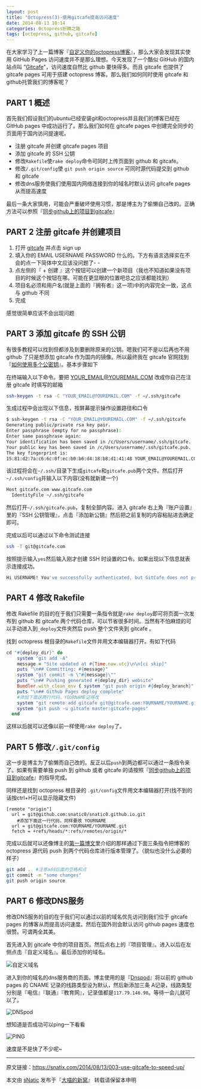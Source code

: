 ```yaml
---
layout: post
title: "Octopress(3)-使用gitcafe提高访问速度"
date: 2014-08-13 10:14
categories: Octopress折腾之路
tags: [octopress, github, gitcafe]
---
```


在大家学习了上一篇博客『[自定义你的octopress博客](http://snatix.com/2014/08/12/002-customize-your-octopress-blog/)』，那么大家会发现其实使用 GitHub Pages 访问速度并不是那么理想。今天发现了一个酷似 GitHub 的国内站点叫 "[Gitcafe](http://gitcafe.com)"，访问速度自然比 github 要快得多。而且 gitcafe 也提供了 gitcafe pages 可用于搭建 octopress 博客。那么我们如何同时使用 gitcafe 和 github托管我们的博客呢？

<!--more-->

## PART 1 概述

首先我们假设我们的ubuntu已经安装git和octopress并且我们的博客已经在 GitHub pages 中成功运行了。那么我们如何在 gitcafe pages 中创建完全同步的页面用于国内访问提速呢。

- 注册 gitcafe 并创建 gitcafe pages 项目
- 添加 gitcafe 的 SSH 公钥
- 修改`Rakefile`使`rake deploy`命令可同时上传页面到 github 和 gitcafe。
- 修改`/.git/config`使 `git push origin source` 可同时源代码提交到 github 和 gitcafe
- 修改dns服务使我们使用国内网络连接到你的域名时默认访问 gitcafe pages 从而提高速度

最后一条大家慎用，可能会严重破坏使用习惯，那是博主为了偷懒自己改的。正确方法可以参照『[同步github上的项目到gitcafe](http:/blog.csdn.net/forever_wind/article/details/37506263/)』

## PART 2 注册 gitcafe 并创建项目

1. 打开 [gitcafe](http://gitcafe.com) 并点击 sign up
2. 填入你的 EMAIL USERNAME PASSWORD 什么的。下方有语言选择实在不会的点一下简体中文应该没问题了- -
3. 点左侧的『 + 创建 』这个按钮可以创建一个新项目（我也不知道如果没有项目的时候这个按钮在哪。可能在更显眼的位置吧总之应该都能找到）
4. 项目名必须和用户名(就是上面的『拥有者』这一项)中的内容完全一致，这点与 github 不同
5. 完成

感觉很简单应该不会出现问题

## PART 3 添加 gitcafe 的 SSH 公钥

有很多教程可以找到但都涉及到要删除原来的公钥。嗯我们可不是以后再也不用 github 了只是想添加 gitcafe 作为国内的镜像。所以最终我在 gitcafe 官网找到『[如何使用多个公密钥](https://gitcafe.com/GitCafe/Help/wiki/如何同时使用多个公秘钥)』。基本步骤如下

在终端输入以下命令。要把 YOUR_EMAIL@YOUREMAIL.COM 改成你自己在注册 gitcafe 时填写的邮箱

``` bash
ssh-keygen -t rsa -C "YOUR_EMAIL@YOUREMAIL.COM" -f ~/.ssh/gitcafe
```

生成过程中会出现以下信息，按屏幕提示操作设置路径和口令

``` bash
$ ssh-keygen -t rsa -C "YOUR_EMAIL@YOUREMAIL.COM" -f ~/.ssh/gitcafe
Generating public/private rsa key pair.
Enter passphrase (empty for no passphrase):
Enter same passphrase again:
Your identification has been saved in /c/Users/username/.ssh/gitcafe.
Your public key has been saved in /c/Users/username/.ssh/gitcafe.pub.
The key fingerprint is:
15:81:d2:7a:c6:6c:0f:ec:b0:b6:d4:18:b8:d1:41:48 YOUR_EMAIL@YOUREMAIL.COM
```

该过程将会在`~/.ssh/`目录下生成`gitcafe`和`gitcafe.pub`两个文件。然后打开`~/.ssh/config`并输入以下内容(没有就新建一个)

``` bash
Host gitcafe.com www.gitcafe.com
  IdentityFile ~/.ssh/gitcafe
```

然后打开`~/.ssh/gitcafe.pub`，复制全部内容。进入 gitcafe 右上角『账户设置』里的『SSH 公钥管理』，点击『添加新公钥』然后把之前复制的内容粘贴进去确定即可。

完成以后可以通过以下命令测试连接

``` bash
ssh -T git@gitcafe.com
```

按照提示输入`yes`然后输入刚才创建 SSH 时设置的口令。如果出现以下信息就表示连接成功。

``` bash
Hi USERNAME! You've successfully authenticated, but GitCafe does not provide shell access.
```

## PART 4 修改 Rakefile

修改 Rakefile 的目的在于我们只需要一条指令就是`rake deploy`即可将页面一次发布到 github 和 gitcafe 两个代码仓库，可以节省很多时间。当然有不怕麻烦的可以手动进入到`_deploy`文件夹然后 push 整个文件夹到 gitcafe 。

找到 octopress 根目录的`Rakefile`文件并用文本编辑器打开。有如下代码

``` ruby
cd "#{deploy_dir}" do
    system "git add -A"
    message = "Site updated at #{Time.now.utc}\n\n[ci skip]"
    puts "\n## Committing: #{message}"
    system "git commit -m \"#{message}\""
    puts "\n## Pushing generated #{deploy_dir} website"
    Bundler.with_clean_env { system "git push origin #{deploy_branch}" }
    puts "\n## Github Pages deploy complete"
    #添加下面这两行代码，YOURNAME记得改
    system "git remote add gitcafe git@gitcafe.com:YOURNAME/YOURNAME.git >> /dev/null 2>&1"
    system "git push -u gitcafe master:gitcafe-pages"
  end
```

这样以后就可以还像以前一样使用`rake deploy`了。

## PART 5 修改`/.git/config`

这一步是博主为了偷懒而自己改的。反正以后`push`到两边都可以通过一条指令来了。如果有需要单独 push 到 github 或者 gitcafe 的请按照『[同步github上的项目到gitcafe](http:/blog.csdn.net/forever_wind/article/details/37506263/)』的指导完成。

同样还是找到 octopress 根目录的 `.git/config`文件用文本编辑器打开(找不到的话按ctrl+H可以显示隐藏文件)

``` text
[remote "origin"]
  url = git@github.com:snatic0/snatic0.github.io.git
	#添加下面这一行代码，同样要改 YOURNAME
  url = git@gitcafe.com:YOURNAME/YOURNAME.git
  fetch = +refs/heads/*:refs/remotes/origin/*
```

完成以后就可以还像博主的[第一篇博文](http://snatix.com/2014/08/09/001-how-to-create-octopress-blog/)里介绍的那样通过下面三条指令把博客的 octopress 源代码 push 到两个代码仓库进行版本管理了。（貌似也没什么必要的样子）

``` bash
git add .  #注意add后面的空格和点
git commit -m "some changes"
git push origin source
```

## PART 6 修改DNS服务

修改DNS服务的目的在于我们可以通过以前的域名优先访问到我们位于 gitcafe pages 的博客从而提高访问速度。然后在国外则会默认访问 github pages 速度也很赞。可谓两全其美。

首先进入到 gitcafe 中你的项目首页。然后点右上的『项目管理』。进入以后在左侧点击『自定义域名』。最后添加你的域名。

![自定义域名](http://ojgpkbakj.bkt.clouddn.com/2014081303.png)

进入到你的域名的dns服务商的页面。博主使用的是『[Dnspod](http://www.dnspod.cn/)』将以前的 github pages 的 CNAME 记录的线路类型设为默认，然后新添加三条 A记录，线路类型分别是『电信』『联通』『教育网』，记录值都是`117.79.146.98`。等待一会儿就可以了。

![DNSpod](http://ojgpkbakj.bkt.clouddn.com/2014081301.png)

想知道是否成功可以ping一下看看

![PING](http://ojgpkbakj.bkt.clouddn.com/2014081302.png)

速度是不是快了不少呢~

---

原文链接：https://snatix.com/2014/08/13/003-use-gitcafe-to-speed-up/

本文由 [sNatic](https://github.com/sNaticY) 发布于『[大喵的新窝](https://snatix.com)』 转载请保留本申明